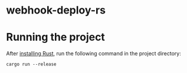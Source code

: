 # webhook-deploy-rs

# Running the project
After [installing Rust](https://rustup.rs), run the following command in the project directory:
```
cargo run --release
```